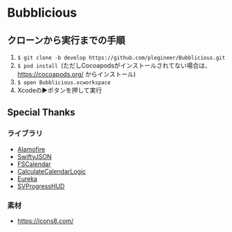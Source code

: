 # Bubblicious
## クローンから実行までの手順
1. ```$ git clone -b develop https://github.com/plegineer/Bubblicious.git```
2. ```$ pod install ```(ただしCocoapodsがインストールされてない場合は、https://cocoapods.org/ からインストール)
3. ```$ open Bubblicious.xcworkspace```
4. Xcodeの▶ボタンを押して実行

## Special Thanks

### ライブラリ
- [Alamofire](https://github.com/Alamofire/Alamofire)
- [SwiftyJSON](https://github.com/SwiftyJSON/SwiftyJSON)
- [FSCalendar](https://github.com/WenchaoD/FSCalendar)
- [CalculateCalendarLogic](https://github.com/fumiyasac/handMadeCalendarAdvance)
- [Eureka](https://github.com/xmartlabs/Eureka)
- [SVProgressHUD](https://github.com/SVProgressHUD/SVProgressHUD)

### 素材
- https://icons8.com/
